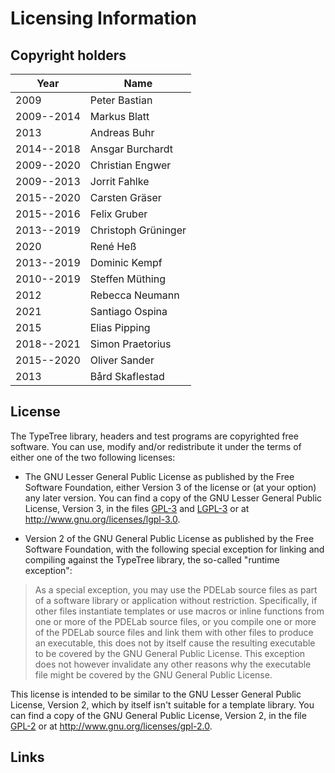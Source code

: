 Licensing Information
=====================

Copyright holders
-----------------

| Year       | Name                       |
|------------|----------------------------|
| 2009       | Peter Bastian              |
| 2009--2014 | Markus Blatt               |
| 2013       | Andreas Buhr               |
| 2014--2018 | Ansgar Burchardt           |
| 2009--2020 | Christian Engwer           |
| 2009--2013 | Jorrit Fahlke              |
| 2015--2020 | Carsten Gräser             |
| 2015--2016 | Felix Gruber               |
| 2013--2019 | Christoph Grüninger        |
| 2020       | René Heß                   |
| 2013--2019 | Dominic Kempf              |
| 2010--2019 | Steffen Müthing            |
| 2012       | Rebecca Neumann            |
| 2021       | Santiago Ospina            |
| 2015       | Elias Pipping              |
| 2018--2021 | Simon Praetorius           |
| 2015--2020 | Oliver Sander              |
| 2013       | Bård Skaflestad            |

License
-------

The TypeTree library, headers and test programs are copyrighted free software. You
can use, modify and/or redistribute it under the terms of either one of the two
following licenses:

* The GNU Lesser General Public License as published by the Free Software
  Foundation, either Version 3 of the license or (at your option) any later
  version. You can find a copy of the GNU Lesser General Public License, Version
  3, in the files [GPL-3][1] and [LGPL-3][2] or at http://www.gnu.org/licenses/lgpl-3.0.

* Version 2 of the GNU General Public License as published by the Free Software
  Foundation, with the following special exception for linking and compiling
  against the TypeTree library, the so-called "runtime exception":

>   As a special exception, you may use the PDELab source files as part of a
>   software library or application without restriction.  Specifically, if other
>   files instantiate templates or use macros or inline functions from one or
>   more of the PDELab source files, or you compile one or more of the PDELab
>   source files and link them with other files to produce an executable, this
>   does not by itself cause the resulting executable to be covered by the GNU
>   General Public License.  This exception does not however invalidate any
>   other reasons why the executable file might be covered by the GNU General
>   Public License.

  This license is intended to be similar to the GNU Lesser General Public
  License, Version 2, which by itself isn't suitable for a template library. You
  can find a copy of the GNU General Public License, Version 2, in the file
  [GPL-2][3] or at http://www.gnu.org/licenses/gpl-2.0.


Links
-----

[1]: COPYING.GPL-3
[2]: COPYING.LGPL-3
[3]: COPYING.GPL-2
